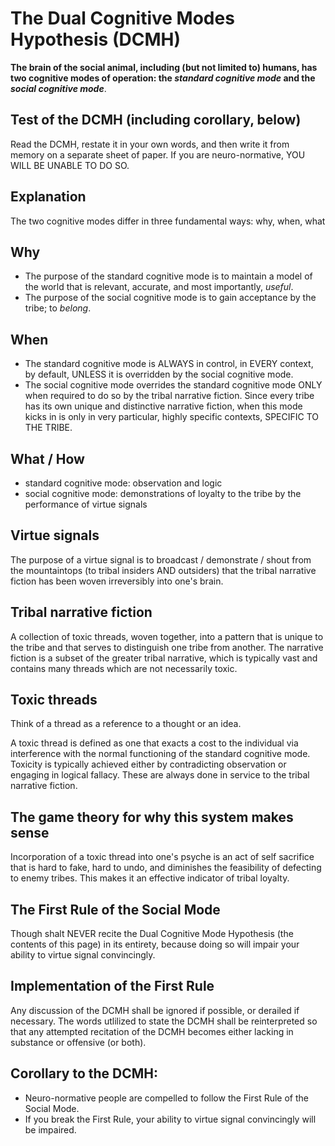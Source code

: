 The Dual Cognitive Modes Hypothesis (DCMH)
=====

**The brain of the social animal, including (but not limited to) humans, has two cognitive modes of operation: the *standard cognitive mode* and the *social cognitive mode***. 

## Test of the DCMH (including corollary, below)

Read the DCMH, restate it in your own words, and then write it from memory on a separate sheet of paper. If you are neuro-normative, YOU WILL BE UNABLE TO DO SO.

## Explanation

The two cognitive modes differ in three fundamental ways: why, when, what

## Why
- The purpose of the standard cognitive mode is to maintain a model of the world that is relevant, accurate, and most importantly, *useful*.
- The purpose of the social cognitive mode is to gain acceptance by the tribe; to *belong*.

## When
- The standard cognitive mode is ALWAYS in control, in EVERY context, by default, UNLESS it is overridden by the social cognitive mode.
- The social cognitive mode overrides the standard cognitive mode ONLY when required to do so by the tribal narrative fiction. Since every tribe has its own unique and distinctive narrative fiction, when this mode kicks in is only in very particular, highly specific contexts, SPECIFIC TO THE TRIBE.

## What / How
- standard cognitive mode: observation and logic
- social cognitive mode: demonstrations of loyalty to the tribe by the performance of virtue signals

## Virtue signals

The purpose of a virtue signal is to broadcast / demonstrate / shout from the mountaintops (to tribal insiders AND outsiders) that the tribal narrative fiction has been woven irreversibly into one's brain.

## Tribal narrative fiction

A collection of toxic threads, woven together, into a pattern that is unique to the tribe and that serves to distinguish one tribe from another. The narrative fiction is a subset of the greater tribal narrative, which is typically vast and contains many threads which are not necessarily toxic.

## Toxic threads

Think of a thread as a reference to a thought or an idea.

A toxic thread is defined as one that exacts a cost to the individual via interference with the normal functioning of the standard cognitive mode. Toxicity is typically achieved either by contradicting observation or engaging in logical fallacy. These are always done in service to the tribal narrative fiction.

## The game theory for why this system makes sense

Incorporation of a toxic thread into one's psyche is an act of self sacrifice that is hard to fake, hard to undo, and diminishes the feasibility of defecting to enemy tribes. This makes it an effective indicator of tribal loyalty.

## The First Rule of the Social Mode

Though shalt NEVER recite the Dual Cognitive Mode Hypothesis (the contents of this page) in its entirety, because doing so will impair your ability to virtue signal convincingly.

## Implementation of the First Rule

Any discussion of the DCMH shall be ignored if possible, or derailed if necessary. The words utlilized to state the DCMH shall be reinterpreted so that any attempted recitation of the DCMH becomes either lacking in substance or offensive (or both).

## Corollary to the DCMH:

- Neuro-normative people are compelled to follow the First Rule of the Social Mode.
- If you break the First Rule, your ability to virtue signal convincingly will be impaired.



